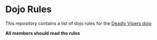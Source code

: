 Dojo Rules
==========

This repository contains a list of dojo rules for the [Deadly Vipers dojo](https://github.com/deadlyvipers)

**All members should read the rules**
